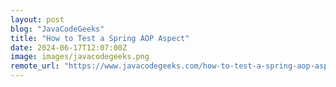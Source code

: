 ```yaml
---
layout: post
blog: "JavaCodeGeeks"
title: "How to Test a Spring AOP Aspect"
date: 2024-06-17T12:07:00Z
image: images/javacodegeeks.png
remote_url: "https://www.javacodegeeks.com/how-to-test-a-spring-aop-aspect.html"
---
```

